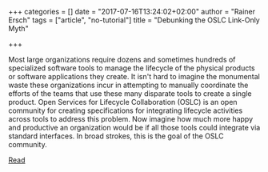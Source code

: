 +++
categories = []
date = "2017-07-16T13:24:02+02:00"
author = "Rainer Ersch"
tags = ["article", "no-tutorial"]
title = "Debunking the OSLC Link-Only Myth"

+++

Most large organizations require dozens and sometimes hundreds of specialized software tools to manage the lifecycle of the physical products or software applications they create. It isn't hard to imagine the monumental waste these organizations incur in attempting to manually coordinate the efforts of the teams that use these many disparate tools to create a single product. Open Services for Lifecycle Collaboration (OSLC) is an open community for creating specifications for integrating lifecycle activities across tools to address this problem. Now imagine how much more happy and productive an organization would be if all those tools could integrate via standard interfaces. In broad strokes, this is the goal of the OSLC community.

[Read](http://devops.sys-con.com/node/4117562)
